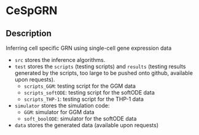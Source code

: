 # CeSpGRN 

## Description
Inferring cell specific GRN using single-cell gene expression data

* `src` stores the inference algorithms.
* `test` stores the `scripts` (testing scripts) and `results` (testing results generated by the scripts, too large to be pushed onto github, available upon requests).
  * `scripts_GGM`: testing script for the GGM data
  * `scripts_softODE`: testing script for the softODE data
  * `scripts_THP-1`: testing script for the THP-1 data
* `simulator` stores the simulation code:
  * `GGM`: simulator for GGM data
  * `soft_boolODE`: simulator for the softODE data
* `data` stores the generated data (available upon requests)

